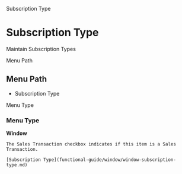 
Subscription Type
# Subscription Type


Maintain Subscription Types

Menu Path
## Menu Path



- Subscription Type

Menu Type
### Menu Type

**Window**

```
The Sales Transaction checkbox indicates if this item is a Sales Transaction.
```

```
[Subscription Type](functional-guide/window/window-subscription-type.md)
```
